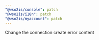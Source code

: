 ```yaml
---
"@wso2is/console": patch
"@wso2is/i18n": patch
"@wso2is/myaccount": patch
---
```


Change the connection create error content
